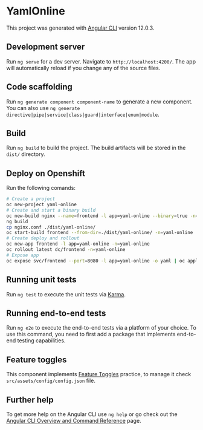 # YamlOnline

This project was generated with [Angular CLI](https://github.com/angular/angular-cli) version 12.0.3.

## Development server

Run `ng serve` for a dev server. Navigate to `http://localhost:4200/`. The app will automatically reload if you change any of the source files.

## Code scaffolding

Run `ng generate component component-name` to generate a new component. You can also use `ng generate directive|pipe|service|class|guard|interface|enum|module`.

## Build

Run `ng build` to build the project. The build artifacts will be stored in the `dist/` directory.

## Deploy on Openshift

Run the following comands:

```bash
# Create a project
oc new-project yaml-online
# Create and start a binary build
oc new-build nginx --name=frontend -l app=yaml-online --binary=true -n=yaml-online  -o yaml | oc apply -f -
ng build
cp nginx.conf ./dist/yaml-online/
oc start-build frontend --from-dir=./dist/yaml-online/ -n=yaml-online
# Create deploy and rollout
oc new-app frontend -l app=yaml-online -n=yaml-online 
oc rollout latest dc/frontend -n=yaml-online
# Expose app
oc expose svc/frontend --port=8080 -l app=yaml-online -o yaml | oc apply -f -
```

## Running unit tests

Run `ng test` to execute the unit tests via [Karma](https://karma-runner.github.io).

## Running end-to-end tests

Run `ng e2e` to execute the end-to-end tests via a platform of your choice. To use this command, you need to first add a package that implements end-to-end testing capabilities.

## Feature toggles

This component implements [Feature Toggles](https://openpracticelibrary.com/practice/feature-toggles/) practice, to manage it check `src/assets/config/config.json` file.

## Further help

To get more help on the Angular CLI use `ng help` or go check out the [Angular CLI Overview and Command Reference](https://angular.io/cli) page.
